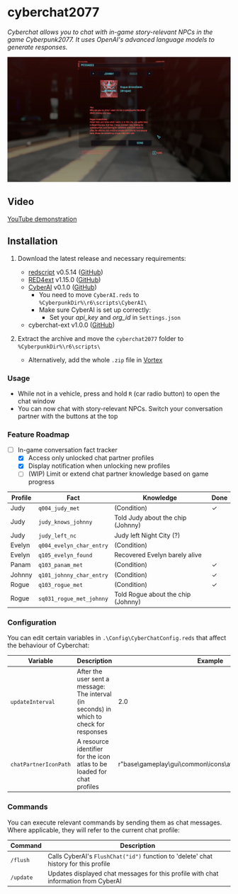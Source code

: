 # cyberchat2077

*Cyberchat allows you to chat with in-game story-relevant NPCs in the game Cyberpunk2077. It uses OpenAI's advanced language models to generate responses.*

![Screenshot](CyberChat.PNG)

## Video

[YouTube demonstration](https://youtu.be/1t8nTcdxFL4)

## Installation

1) Download the latest release and necessary requirements:
    - [redscript](https://www.nexusmods.com/cyberpunk2077/mods/1511) v0.5.14 ([GitHub](https://github.com/jac3km4/redscript))
    - [RED4ext](https://www.nexusmods.com/cyberpunk2077/mods/2380) v1.15.0 ([GitHub](https://github.com/WopsS/RED4ext))
    - [CyberAI](https://www.nexusmods.com/cyberpunk2077/mods/8711) v0.1.0 ([GitHub](https://github.com/kirillkuzin/cyberpunk2077ai))
        - You need to move `CyberAI.reds` to `%CyberpunkDir%\r6\scripts\CyberAI\`
        - Make sure CyberAI is set up correctly:
            - Set your *api_key* and *org_id* in `Settings.json`
    - cyberchat-ext v1.0.0 ([GitHub](https://github.com/eeev/cyberchat2077-ext))

2) Extract the archive and move the `cyberchat2077` folder to
`%CyberpunkDir%\r6\scripts\`
    - Alternatively, add the whole `.zip` file in [Vortex](https://www.nexusmods.com/about/vortex/?)

### Usage

- While not in a vehicle, press and hold `R` (car radio button) to open the chat window
- You can now chat with story-relevant NPCs. Switch your conversation partner with the buttons at the top

### Feature Roadmap
- [ ] In-game conversation fact tracker
    - [x] Access only unlocked chat partner profiles
    - [x] Display notification when unlocking new profiles
    - [ ] (WIP) Limit or extend chat partner knowledge based on game progress

| Profile| Fact  | Knowledge | Done |
| ------------- | ------------- | ------------- | ------------- |
| Judy | `q004_judy_met`  | (Condition) | ✓ |
| Judy | `judy_knows_johnny` | Told Judy about the chip (Johnny) | |
| Judy | `judy_left_nc` | Judy left Night City (?) | |
| Evelyn | `q004_evelyn_char_entry` | (Condition) | |
| Evelyn | `q105_evelyn_found` | Recovered Evelyn barely alive | |
| Panam | `q103_panam_met` | (Condition) | ✓ |
| Johnny | `q101_johnny_char_entry` | (Condition) | ✓ |
| Rogue | `q103_rogue_met` | (Condition) | ✓ |
| Rogue | `sq031_rogue_met_johnny` | Told Rogue about the chip (Johnny) | |

### Configuration

You can edit certain variables in `.\Config\CyberChatConfig.reds` that affect the behaviour of Cyberchat:

| Variable  | Description | Example |
| ------------- | ------------- | ------------- |
| `updateInterval`  | After the user sent a message: The interval (in seconds) in which to check for responses | 2.0 |
| `chatPartnerIconPath`  | A resource identifier for the icon atlas to be loaded for chat profiles | r"base\\gameplay\\gui\\common\\icons\\avatars\\avatars1.inkatlas" |

### Commands

You can execute relevant commands by sending them as chat messages. Where applicable, they will refer to the current chat profile:

| Command  | Description |
| ------------- | ------------- |
| `/flush`  | Calls CyberAI's `FlushChat("id")` function to 'delete' chat history for this profile |
| `/update`  | Updates displayed chat messages for this profile with chat information from CyberAI  |
